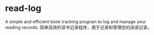 # read-log
A simple and efficient book tracking program to log and manage your reading records. 简单高效的读书记录程序，用于记录和管理您的阅读记录。
